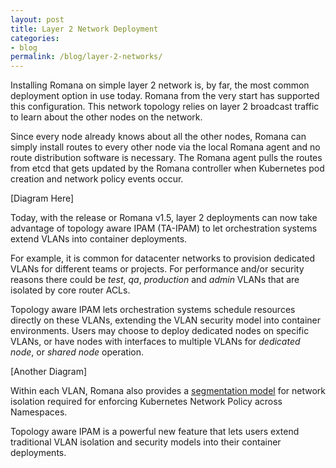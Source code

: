 ```yaml
---
layout: post
title: Layer 2 Network Deployment 
categories:
- blog
permalink: /blog/layer-2-networks/
---
```


Installing Romana on simple layer 2 network is, by far, the most common deployment option in use today. Romana from the very start has supported this configuration. This network topology relies on layer 2 broadcast traffic to learn about the other nodes on the network. 

Since every node already knows about all the other nodes, Romana can simply install routes to every other node via the local Romana agent and no route distribution software is necessary. The Romana agent pulls the routes from etcd that gets updated by the Romana controller when Kubernetes pod creation and network policy events occur. 

[Diagram Here]

Today, with the release or Romana v1.5, layer 2 deployments can now take advantage of topology aware IPAM (TA-IPAM) to let orchestration systems extend VLANs into container deployments.

For example, it is common for datacenter networks to provision dedicated VLANs for different teams or projects. For performance and/or security reasons there could be *test*, *qa*, *production* and *admin* VLANs that are isolated by core router ACLs.

Topology aware IPAM lets orchestration systems schedule resources directly on these VLANs, extending the VLAN security model into container environments. Users may choose to deploy dedicated nodes on specific VLANs, or have nodes with interfaces to multiple VLANs for *dedicated node*, or *shared node* operation.

[Another Diagram]

Within each VLAN, Romana also provides a [segmentation model](/how/romana_details/#romana-tenant-isolation) for network isolation required for enforcing Kubernetes Network Policy across Namespaces.

Topology aware IPAM is a powerful new feature that lets users extend traditional VLAN isolation and security models into their container deployments. 
